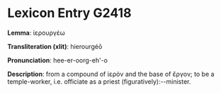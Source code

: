 # Lexicon Entry G2418

**Lemma**: ἱερουργέω

**Transliteration (xlit)**: hierourgéō

**Pronunciation**: hee-er-oorg-eh'-o

**Description**:
from a compound of ἱερόν and the base of ἔργον; to be a temple-worker, i.e. officiate as a priest (figuratively):--minister.
